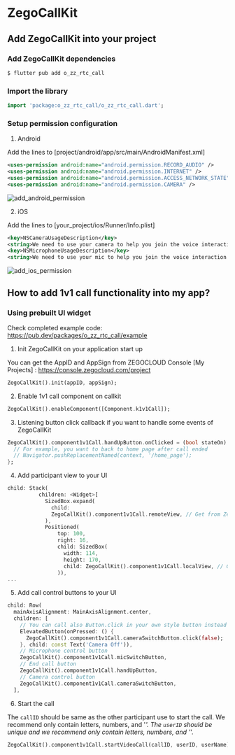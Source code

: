 # ZegoCallKit

## Add ZegoCallKit into your project

### Add ZegoCallKit dependencies
```bash
$ flutter pub add o_zz_rtc_call
```

### Import the library
```dart
import 'package:o_zz_rtc_call/o_zz_rtc_call.dart';
```

### Setup permission configuration

1. Android
   
Add the lines to [project/android/app/src/main/AndroidManifest.xml]
```xml
<uses-permission android:name="android.permission.RECORD_AUDIO" />
<uses-permission android:name="android.permission.INTERNET" />
<uses-permission android:name="android.permission.ACCESS_NETWORK_STATE" />
<uses-permission android:name="android.permission.CAMERA" />
```
![add_android_permission](https://user-images.githubusercontent.com/5242852/173782994-56139dd3-ce83-48ea-ae21-e01e359813ef.gif)


2. iOS
   
Add the lines to [your_project/ios/Runner/Info.plist]
```xml
<key>NSCameraUsageDescription</key>
<string>We need to use your camera to help you join the voice interaction.</string>
<key>NSMicrophoneUsageDescription</key>
<string>We need to use your mic to help you join the voice interaction.</string>
```
![add_ios_permission](https://user-images.githubusercontent.com/5242852/173783331-7e3a3849-0265-424d-84a1-05022458471a.gif)


## How to add 1v1 call functionality into my app?

### Using prebuilt UI widget

Check completed example code: https://pub.dev/packages/o_zz_rtc_call/example

1. Init ZegoCallKit on your application start up

You can get the AppID and AppSign from ZEGOCLOUD Console [My Projects] : https://console.zegocloud.com/project
```dart
ZegoCallKit().init(appID, appSign);
```
2. Enable 1v1 call component on callkit
```dart
ZegoCallKit().enableComponent([Component.k1v1Call]);
```
3. Listening button click callback if you want to handle some events of ZegoCallKit
```dart
ZegoCallKit().component1v1Call.handUpButton.onClicked = (bool stateOn) {
  // For example, you want to back to home page after call ended
  // Navigator.pushReplacementNamed(context, '/home_page');
};
```
4. Add participant view to your UI
```dart
child: Stack(
          children: <Widget>[
            SizedBox.expand(
              child:
              ZegoCallKit().component1v1Call.remoteView, // Get from ZegoCallKit
            ),
            Positioned(
                top: 100,
                right: 16,
                child: SizedBox(
                  width: 114,
                  height: 170,
                  child: ZegoCallKit().component1v1Call.localView, // Get from ZegoCallKit
                )),
...
```
5. Add call control buttons to your UI
```dart
child: Row(
  mainAxisAlignment: MainAxisAlignment.center,
  children: [
    // You can call also Button.click in your own style button instead using the prebuilt button provided by the ZegoCallKit.
    ElevatedButton(onPressed: () {
      ZegoCallKit().component1v1Call.cameraSwitchButton.click(false);
    }, child: const Text('Camera Off')),
    // Microphone control button
    ZegoCallKit().component1v1Call.micSwitchButton,
    // End call button
    ZegoCallKit().component1v1Call.handUpButton,
    // Camera control button
    ZegoCallKit().component1v1Call.cameraSwitchButton,
  ],
```
6. Start the call

The `callID` should be same as the other participant use to start the call. We recommend only contain letters, numbers, and '_'.
The `userID` should be unique and we recommend only contain letters, numbers, and '_'.
```dart
ZegoCallKit().component1v1Call.startVideoCall(callID, userID, userName);
```



